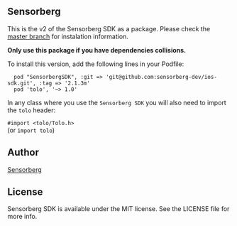 ## Sensorberg

<!--[![CI Status](http://img.shields.io/travis/tagyro/Sensorberg.svg?style=flat)](https://travis-ci.org/tagyro/Sensorberg)
[![Version](https://img.shields.io/cocoapods/v/Sensorberg.svg?style=flat)](http://cocoapods.org/pods/Sensorberg)
[![License](https://img.shields.io/cocoapods/l/Sensorberg.svg?style=flat)](http://cocoapods.org/pods/Sensorberg)
[![Platform](https://img.shields.io/cocoapods/p/Sensorberg.svg?style=flat)](http://cocoapods.org/pods/Sensorberg)-->

This is the v2 of the Sensorberg SDK as a package.
Please check the [master branch](https://github.com/sensorberg-dev/ios-sdk) for instalation information.

**Only use this package if you have dependencies collisions.**

To install this version, add the following lines in your Podfile:  

````  
  pod "SensorbergSDK", :git => 'git@github.com:sensorberg-dev/ios-sdk.git', :tag => '2.1.3m'  
  pod 'tolo', '~> 1.0'  
````  

In any class where you use the `Sensorberg SDK` you will also need to import the `tolo` header:  

`#import <tolo/Tolo.h>`  
(or `import tolo`)

## Author

[Sensorberg](https://sensorberg.com)


## License

Sensorberg SDK is available under the MIT license. See the LICENSE file for more info.
